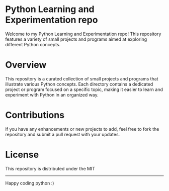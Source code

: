 # Python Learning and Experimentation repo
Welcome to my Python Learning and Experimentation repo! This repository features a variety of small projects and programs aimed at exploring different Python concepts.

# Overview
This repository is a curated collection of small projects and programs that illustrate various Python concepts. Each directory contains a dedicated project or program focused on a specific topic, making it easier to learn and experiment with Python in an organized way.

# Contributions
If you have any enhancements or new projects to add, feel free to fork the repository and submit a pull request with your updates.

# License
This repository is distributed under the MIT

---

Happy coding python :)
